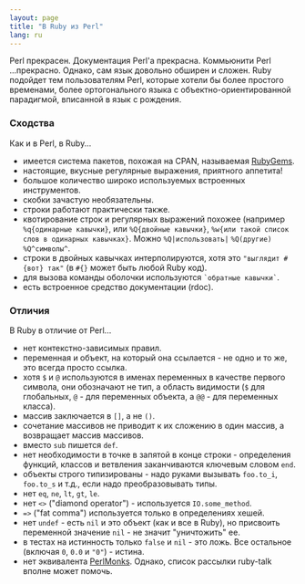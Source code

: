 ```yaml
---
layout: page
title: "В Ruby из Perl"
lang: ru
---
```


Perl прекрасен. Документация Perl'а прекрасна. Коммьюнити Perl ...прекрасно.
Однако, сам язык довольно обширен и сложен. Ruby подойдет тем пользователям Perl,
которые хотели бы более простого временами, более ортогонального языка с
объектно-ориентированной парадигмой, вписанной в язык с рождения.

### Сходства

Как и в Perl, в Ruby...

* имеется система пакетов, похожая на CPAN, называемая [RubyGems][1].
* настоящие, вкусные регулярные выражения, приятного аппетита!
* большое количество широко используемых встроенных инструментов.
* скобки зачастую необязательны.
* строки работают практически также.
* квотирование строк и регулярных выражений похожее (например
  `%q{одинарные кавычки}`, или `%Q{двойные кавычки}`, `%w{или такой список слов в
  одинарных кавычках}`. Можно `%Q|использовать|` `%Q(другие)` `%Q^символы^`.
* строки в двойных кавычках интерполируются, хотя это `"выглядит
  #{вот} так"` (в `#{}` может быть любой Ruby код).
* для вызова команды оболочки используются `` `обратные кавычки` ``.
* есть встроенное средство документации (rdoc).

### Отличия

В Ruby в отличие от Perl...

* нет контекстно-зависимых правил.
* переменная и объект, на который она ссылается - не одно и то же, это всегда просто
  ссылка.
* хотя `$` и `@` используются в именах переменных в качестве первого символа,
  они обозначают не тип, а область видимости (`$` для глобальных, `@` - для
  переменных объекта, а `@@` - для переменных класса).
* массив заключается в `[]`, а не `()`.
* сочетание массивов не приводит к их сложению в один массив, а возвращает массив
  массивов.
* вместо `sub` пишется `def`.
* нет необходимости в точке в запятой в конце строки - определения функций, классов
  и ветвления заканчиваются ключевым словом `end`.
* объекты строго типизированы - надо руками вызывать `foo.to_i`, `foo.to_s` и т.д.,
  если надо преобразовывать типы.
* нет `eq`, `ne`, `lt`, `gt`, `le`.
* нет `<>` ("diamond operator") - используется `IO.some_method`.
* `=>` ("fat comma") используется только в определениях хешей.
* нет `undef` - есть `nil` и это объект (как и все в Ruby), но присвоить переменной
  значение `nil` - не значит "уничтожить" ее.
* в тестах на истинность только `false` и `nil` - это ложь. Все остальное (включая
  `0`, `0.0` и `"0"`) - истина.
* нет эквивалента [PerlMonks][2]. Однако, список рассылки ruby-talk вполне может
  помочь.



[1]: http://guides.rubygems.org
[2]: http://www.perlmonks.org/
